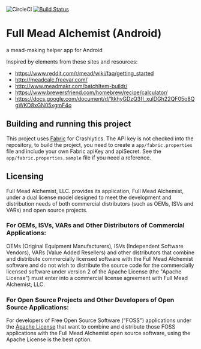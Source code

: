![CircleCI](https://circleci.com/gh/Kyle-Falconer/Must-Watch-Android.svg?style=shield&circle-token=:circle-token)
[![Build Status](https://app.bitrise.io/app/e4ed5d2e79273bed/status.svg?token=3ePaSPJ6p4PcBNwHBXsMwA&branch=master)](https://app.bitrise.io/app/e4ed5d2e79273bed)

# Full Mead Alchemist (Android)
a mead-making helper app for Android

Inspired by elements from these sites and resources:
* https://www.reddit.com/r/mead/wiki/faq/getting_started
* http://meadcalc.freevar.com/
* http://www.meadmakr.com/batchItem-buildr/
* https://www.brewersfriend.com/homebrew/recipe/calculator/
* https://docs.google.com/document/d/1tkhyGDzQ3fI_xulDGh22QF05o8QgWKD8xGN05xgmF4o

## Building and running this project
This project uses [Fabric](https://fabric.io) for Crashlytics. The API key is not checked into the repository, to build the project, you need to create a `app/fabric.properties` file and include your own Fabric apiKey and apiSecret. See the `app/fabric.properties.sample` file if you need a reference.


## Licensing
Full Mead Alchemist, LLC. provides its application, Full Mead Alchemist, under a dual license model designed to meet the development and distribution needs of both commercial distributors (such as OEMs, ISVs and VARs) and open source projects.

### For OEMs, ISVs, VARs and Other Distributors of Commercial Applications:
OEMs (Original Equipment Manufacturers), ISVs (Independent Software Vendors), VARs (Value Added Resellers) and other distributors that combine and distribute commercially licensed software with the Full Mead Alchemist software and do not wish to distribute the source code for the commercially licensed software under version 2 of the Apache License (the "Apache License") must enter into a commercial license agreement with Full Mead Alchemist, LLC.

### For Open Source Projects and Other Developers of Open Source Applications:
For developers of Free Open Source Software ("FOSS") applications under the [Apache License][1] that want to combine and distribute those FOSS applications with the Full Mead Alchemist open source software, using the Apache License is the best option.


[1]: http://www.apache.org/licenses/LICENSE-2.0

